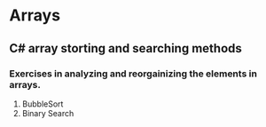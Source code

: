 # Arrays
## C# array storting and searching methods
### Exercises in analyzing and reorgainizing the elements in arrays.

1. BubbleSort
2. Binary Search

